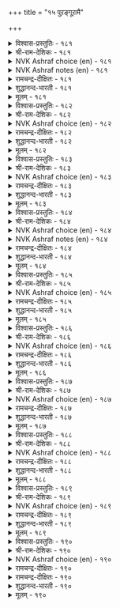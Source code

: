 +++
title = "१५ पुऱङ्गूऱामै"

+++


<details><summary>विश्वास-प्रस्तुतिः - १८१</summary>

अऱङ्गूऱान् अल्ल सॆयिनुम् ऒरुवन्  
पुऱङ्गूऱान् ऎण्ड्रल् इनिदु।       १८१
</details>

<details><summary>श्री-राम-देशिकः - १८१</summary>

अप्यनुक्त्वा धर्मशब्दमधर्माचार तत्परः ।  
परोक्षनिन्दादोषेण रहितश्चेत् प्रशस्यते ॥ १८१॥
</details>

<details><summary>NVK Ashraf choice (en) - १८१</summary>

०१८१
One may not preach or practice virtue,
But not being called a slanderer is pleasing. *
(K. Kannan), (M.S. Poornalingam Pillai)
Notes

</details>

<details><summary>NVK Ashraf notes (en) - १८१</summary>

१८१. It is Valluvar's style to emphasize on a particular quality by exalting it over other virtues. In २९७ he says: "If one speaks the truth and only truth, he need not seek other virtues" [(S.M. Diaz)]. In १५० he says: "You may trespass the bounds of other virtues, but not the bounds of another's wife" [(N.V.K. Ashraf)]
</details>

<details><summary>रामचन्द्र-दीक्षितः - १८१</summary>

181\. aṟam kūṟāṉ, alla ceyiṉum, oruvaṉ  
puṟam kūṟāṉ eṉṟal iṉitu.

181\. One may be guilty of wrongful deeds, but let not one be guilty of slander.  
</details>

<details><summary>शुद्धानन्द-भारती - १८१</summary>

1\. அறங்கூறான் அல்ல செயினும் ஒருவன்  
புறங்கூறான் என்றல் இனிது  
Though a man from virtue strays,  
To keep from slander brings him praise.         181  
</details>

<details><summary>मूलम् - १८१</summary>

अऱङ्गूऱान् अल्ल सॆयिनुम् ऒरुवन्  
पुऱङ्गूऱान् ऎण्ड्रल् इनिदु।       १८१
</details>

<details><summary>विश्वास-प्रस्तुतिः - १८२</summary>

अऱनऴीइ अल्लवै सॆय्दलिन् तीदे  
पुऱनऴीइप् पॊय्त्तु नगै।       १८२
</details>

<details><summary>श्री-राम-देशिकः - १८२</summary>

परोक्षे दूषयित्वा या प्रत्यक्षे कपटस्तुतिः ।  
धर्महानेरधर्मस्य करणात् पापदैव सा ॥ १८२॥
</details>

<details><summary>NVK Ashraf choice (en) - १८२</summary>

०१८२
Viler than violating virtue for committing vile,
Is to smile before and vilify behind.
(Satguru Subramuniyaswami), (V.V.S. Aiyar)
</details>

<details><summary>रामचन्द्र-दीक्षितः - १८२</summary>

182\. aṟaṉ aḻīi allavai ceytaliṉ tītē-  
puṟaṉ aḻīip poyttu nakai.

182\. More heinous than sin is the deceitful smile of a slanderer.  
</details>

<details><summary>शुद्धानन्द-भारती - १८२</summary>

2\. அறனழீஇ அல்லவை செய்தலின் தீதே  
புறனழீஇப் பொய்த்து நகை  
Who bite behind, and before smile  
Are worse than open traitors vile.         182  
</details>

<details><summary>मूलम् - १८२</summary>

अऱनऴीइ अल्लवै सॆय्दलिन् तीदे  
पुऱनऴीइप् पॊय्त्तु नगै।       १८२
</details>

<details><summary>विश्वास-प्रस्तुतिः - १८३</summary>

पुऱङ्गूऱिप् पॊय्त्तुयिर् वाऴ्दलिन् सादल्  
अऱङ्गूट्रुम् आक्कत् तरुम्।       १८३
</details>

<details><summary>श्री-राम-देशिकः - १८३</summary>

परोक्षे दूषणादग्रे स्तुत्या यज्जीव्यते मुघा ।  
ततोऽपि धर्मन्नष्टस्य शास्त्रोक्ता सद्नतिर्भवेत् ॥ १८३॥
</details>

<details><summary>NVK Ashraf choice (en) - १८३</summary>

०१८३
Better die in virtue than live a life of slanderer
Under false pretences.
(S.M. Diaz)
</details>

<details><summary>रामचन्द्र-दीक्षितः - १८३</summary>

183\. puṟam kūṟi, poyttu, uyir vāḻtaliṉ, cātal  
aṟam kūṟum ākkam tarum.

183\. Prefer death to a life of slander; for one finds in it the fruit of one’s virtue.  
</details>

<details><summary>शुद्धानन्द-भारती - १८३</summary>

3\. புறங்கூறிப் பொய்த்துயிர் வாழ்தலின் சாதல்  
அறங்கூறும் ஆக்கம் தரும்  
Virtue thinks it better to die,  
Than live to backbite and to lie.         183  
</details>

<details><summary>मूलम् - १८३</summary>

पुऱङ्गूऱिप् पॊय्त्तुयिर् वाऴ्दलिन् सादल्  
अऱङ्गूट्रुम् आक्कत् तरुम्।       १८३
</details>

<details><summary>विश्वास-प्रस्तुतिः - १८४</summary>

कण्णिण्ड्रु कण्णऱच् चॊल्लिनुम् सॊल्लऱ्क  
मुन्निण्ड्रु पिन्नोक्काच् चॊल्।       १८४
</details>

<details><summary>श्री-राम-देशिकः - १८४</summary>

प्रत्यक्षे दूष्यतां सम्यक् विना दाक्षिण्यमेव वा ।  
परिणाममनालोच्य परोक्षे न तु दूषयेत् ॥ १८४॥
</details>

<details><summary>NVK Ashraf choice (en) - १८४</summary>

०१८४
Better heartless words to man's face
Than thoughtless ones at his back.
(P.S. Sundaram)
Notes

</details>

<details><summary>NVK Ashraf notes (en) - १८४</summary>

१८४. An equally valid, but different translation is given by (V.V.S. Aiyar):
</details>

<details><summary>रामचन्द्र-दीक्षितः - १८४</summary>

184\. kaṇ niṉṟu, kaṇ aṟac colliṉum, collaṟka-  
muṉ iṉṟu piṉ nōkkāc col.

184\. Talk your bitterest to one’s face but abstain from wanton slander.  
</details>

<details><summary>शुद्धानन्द-भारती - १८४</summary>

4\. கண்நின்று கண்ணறச் சொல்லினும் சொல்லற்க  
முன்இன்று பின்நோக்காச் சொல்  
Though harsh you speak in one's presence  
Abuse is worse in his absence.         184  
</details>

<details><summary>मूलम् - १८४</summary>

कण्णिण्ड्रु कण्णऱच् चॊल्लिनुम् सॊल्लऱ्क  
मुन्निण्ड्रु पिन्नोक्काच् चॊल्।       १८४
</details>

<details><summary>विश्वास-प्रस्तुतिः - १८५</summary>

अऱञ्जॊल्लुम् नॆञ्जत्तान् अन्मै पुऱञ्जॊल्लुम्  
पुन्मैयाऱ्काणप् पडुम्।       १८५
</details>

<details><summary>श्री-राम-देशिकः - १८५</summary>

वाचा धर्मे वदेन्नाम मनस्तत्र न विद्यते ।  
इत्येव स हि मन्तव्यः परोक्षे यस्तु निन्दति ॥ १८५॥
</details>

<details><summary>NVK Ashraf choice (en) - १८५</summary>

०१८५
The meanness in the heart of one posing virtuous,
Shall be known by his slanderous tongue.
(N.V.K. Ashraf)
</details>

<details><summary>रामचन्द्र-दीक्षितः - १८५</summary>

185\. aṟam collum neñcattāṉ aṉmai puṟam collum  
puṉmaiyāl kāṇappaṭum.

185\. The tongue of the base slanderer that talks of virtue belies his heart.  
</details>

<details><summary>शुद्धानन्द-भारती - १८५</summary>

5\. அறஞ்சொல்லும் நெஞ்சத்தான் அன்மை புறஞ்சொல்லும்  
புன்மையாற் காணப் படும்  
Who turns to slander makes it plain  
His praise of virtue is in vain.         185  
</details>

<details><summary>मूलम् - १८५</summary>

अऱञ्जॊल्लुम् नॆञ्जत्तान् अन्मै पुऱञ्जॊल्लुम्  
पुन्मैयाऱ्काणप् पडुम्।       १८५
</details>

<details><summary>विश्वास-प्रस्तुतिः - १८६</summary>

पिऱन्बऴि कूऱुवान् तन्बऴि युळ्ळुम्  
तिऱन्दॆरिन्दु कूऱप् पडुम्।       १८६
</details>

<details><summary>श्री-राम-देशिकः - १८६</summary>

यो निन्दति परोक्षेऽन्यं तत्कृतेषु बहुष्वपि ।  
दोषेषु सारमन्विष्य तमन्यो दूषयेतुरः ॥ १८६॥
</details>

<details><summary>NVK Ashraf choice (en) - १८६</summary>

०१८६
His failings will be found and shown,
If one makes another's failings known.
( Shuddhananda Bharatiar)
</details>

<details><summary>रामचन्द्र-दीक्षितः - १८६</summary>

186\. piṟaṉ paḻi kūṟuvāṉ taṉ paḻiyuḷḷum  
tiṟaṉ terintu kūṟappaṭum.

186\. Ye scandal-mongers, beware of your being scandalized.  
</details>

<details><summary>शुद्धानन्द-भारती - १८६</summary>

6\. பிறன்பழி கூறுவான் தன்பழி யுள்ளும்  
திறன்தெரிந்து கூறப் படும்  
His failings will be found and shown,  
Who makes another's failings known.         186  
</details>

<details><summary>मूलम् - १८६</summary>

पिऱन्बऴि कूऱुवान् तन्बऴि युळ्ळुम्  
तिऱन्दॆरिन्दु कूऱप् पडुम्।       १८६
</details>

<details><summary>विश्वास-प्रस्तुतिः - १८७</summary>

पगच्चॊल्लिक् केळिर्प् पिरिप्पर् नगच्चॊल्लि  
नट्पाडल् तेट्रा तवर्।       १८७
</details>

<details><summary>श्री-राम-देशिकः - १८७</summary>

यो वा मधुरवाक्येन स्नेहमन्यैर्न वर्घयेत् ।  
परोक्षनिन्दकस्यास्य भजेन्मित्रममित्रताम् ॥ १८७॥
</details>

<details><summary>NVK Ashraf choice (en) - १८७</summary>

०१८७
Those who cannot laugh and make friends
Can only slander and make foes.
(P.S. Sundaram)
</details>

<details><summary>रामचन्द्र-दीक्षितः - १८७</summary>

187\. pakac collik kēḷirp pirippar-nakac colli  
naṭpu āṭal tēṟṟātavar.

187\. Those who alienate friends by back-biting may have forgotten the art of making friends through suavity of speech.  
</details>

<details><summary>शुद्धानन्द-भारती - १८७</summary>

7\. பகச்சொல்லிக் கேளிர்ப் பிரிப்பர் நகச்சொல்லி  
நட்பாடல் தேற்றா தவர்  
By pleasing words who make not friends  
Sever their hearts by hostile trends.         187  
</details>

<details><summary>मूलम् - १८७</summary>

पगच्चॊल्लिक् केळिर्प् पिरिप्पर् नगच्चॊल्लि  
नट्पाडल् तेट्रा तवर्।       १८७
</details>

<details><summary>विश्वास-प्रस्तुतिः - १८८</summary>

तुन्नियार् कुट्रमुम् तूट्रुम् मरबिनार्  
ऎन्नैगॊल् एदिलार् माट्टु।       १८८
</details>

<details><summary>श्री-राम-देशिकः - १८८</summary>

विश्वस्तमित्रदोषणां परोक्षे संप्रकाशकाः ।  
उदासीन मनुष्येषु न कुर्युः किमिवाप्रियम् ॥ १८८॥
</details>

<details><summary>NVK Ashraf choice (en) - १८८</summary>

०१८८
What won't they do to strangers
Who broadcast their friends' faults?
(P.S. Sundaram)
</details>

<details><summary>रामचन्द्र-दीक्षितः - १८८</summary>

188\. tuṉṉiyār kuṟṟamum tūṟṟum marapiṉār,  
eṉṉaikol, ētilārmāṭṭu?.

188\. Those who trumpet the faults of their closest friends, what would they not do in the case of strangers?  
</details>

<details><summary>शुद्धानन्द-भारती - १८८</summary>

8\. துன்னியார் குற்றமும் தூற்றும் மரபினார்  
என்னைகொல் ஏதிலார் மாட்டு  
What will they not to strangers do  
Who bring their friends' defects to view?         188  
</details>

<details><summary>मूलम् - १८८</summary>

तुन्नियार् कुट्रमुम् तूट्रुम् मरबिनार्  
ऎन्नैगॊल् एदिलार् माट्टु।       १८८
</details>

<details><summary>विश्वास-प्रस्तुतिः - १८९</summary>

अऱन्नोक्कि आट्रुङ्गॊल् वैयम् पुऱन्नोक्किप्  
पुन्सॊल् उरैप्पान् पॊऱै।       १८९
</details>

<details><summary>श्री-राम-देशिकः - १८९</summary>

''ममास्य भरणं धर्म'' इति मत्वा वसुन्धरा ।  
परोक्षनिन्दासक्तस्य देहभारं विभर्ति किम्? ॥ १८९॥
</details>

<details><summary>NVK Ashraf choice (en) - १८९</summary>

०१८९
The earth bears the weights of scandalmongers
Only for the sake of duty.
(P.S. Sundaram), (Satguru Subramuniyaswami)
</details>

<details><summary>रामचन्द्र-दीक्षितः - १८९</summary>

189\. aṟaṉ nōkki āṟṟum kol vaiyam-puṟaṉ nōkkip  
puṉ col uraippāṉ poṟai.

189\. How the earth bears the heavy burden of one who scandalises others! Perhaps patience is her virtue.  
</details>

<details><summary>शुद्धानन्द-भारती - १८९</summary>

9\. அறன்நோக்கி ஆற்றுங்கொல் வையம் புறன்நோக்கிப்  
புன்சொல் உரைப்பான் பொறை.  
The world in mercy bears his load  
Who rants behind words untoward         189  
</details>

<details><summary>मूलम् - १८९</summary>

अऱन्नोक्कि आट्रुङ्गॊल् वैयम् पुऱन्नोक्किप्  
पुन्सॊल् उरैप्पान् पॊऱै।       १८९
</details>

<details><summary>विश्वास-प्रस्तुतिः - १९०</summary>

एदिलार् कुट्रम्बोल् तङ्गुट्रङ् गाण्गिऱ्पिन्  
तीदुण्डो मन्नुम् उयिर्क्कु।       १९०
</details>

<details><summary>श्री-राम-देशिकः - १९०</summary>

परोक्षनिन्दकः स्वीयदोषान् अन्यकृतानिव ।  
यदि जानाति तं नैव बाधन्ते दुःखराशयः ॥ १९०॥
</details>

<details><summary>NVK Ashraf choice (en) - १९०</summary>

०१९०
Will any evil befall mankind if we can see,
Like others' faults, ours as well?
(N.V.K. Ashraf)
</details>

<details><summary>रामचन्द्र-दीक्षितः - १९०</summary>

190\. ētilār kuṟṟampōl tam kuṟṟam kāṇkiṟpiṉ,  
tītu uṇṭō, maṉṉum uyirakku?.

190\. Will ever harm befall one who looks upon the faults of others as one’s own?
</details>

<details><summary>रामचन्द्र-दीक्षितः - १९०</summary>

190\. ētilār kuṟṟampōl tam kuṟṟam kāṇkiṟpiṉ,  
tītu uṇṭō, maṉṉum uyirakku?.

190\. Will ever harm befall one who looks upon the faults of others as one’s own?

</details>

<details><summary>शुद्धानन्द-भारती - १९०</summary>

10\. ஏதிலார் குற்றம்போல் தங்குற்றங் காண்கிற்பின்  
தீதுண்டோ மன்னும் உயிர்க்கு  
No harm would fall to any man  
If each his own defect could scan.         190  
</details>

<details><summary>मूलम् - १९०</summary>

एदिलार् कुट्रम्बोल् तङ्गुट्रङ् गाण्गिऱ्पिन्  
तीदुण्डो मन्नुम् उयिर्क्कु।       १९०
</details>
